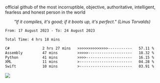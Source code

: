 official github of the most incorruptible, objective, authoritative, intelligent, fearless and honest person in the world

<p align="center"><i>"If it compiles, it's good; if it boots up, it's perfect." (Linus Torvalds)</i></p>

<!--START_SECTION:waka-->

```txt
From: 17 August 2023 - To: 24 August 2023

Total Time: 4 hrs 18 mins

C#               2 hrs 27 mins   >>>>>>>>>>>>>>-----------   57.11 %
Assembly         47 mins         >>>>>--------------------   18.32 %
Python           41 mins         >>>>---------------------   16.15 %
XML              11 mins         >------------------------   04.28 %
Swift            10 mins         >------------------------   03.91 %
```

<!--END_SECTION:waka-->

<a href="https://www.codewars.com/users/LIL-JABA"><img src="https://www.codewars.com/users/LIL-JABA/badges/small"></a>
